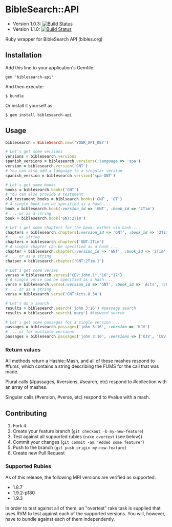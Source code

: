 # BibleSearch::API

* Version 1.0.3: [![Build Status](https://travis-ci.org/americanbible/biblesearch-api-ruby.png?branch=master)](https://travis-ci.org/americanbible/biblesearch-api-ruby)
* Version 1.1.0: [![Build Status](https://travis-ci.org/americanbible/biblesearch-api-ruby.png?branch=1.1.0)](https://travis-ci.org/americanbible/biblesearch-api-ruby)


Ruby wrapper for BibleSearch API (bibles.org)

## Installation

Add this line to your application's Gemfile:

    gem 'biblesearch-api'

And then execute:

    $ bundle

Or install it yourself as:

    $ gem install biblesearch-api

## Usage

```ruby
biblesearch = BibleSearch.new('YOUR_API_KEY')

# Let's get some versions
versions = biblesearch.versions
spanish_versions = biblesearch.versions(:language => 'spa')
version = biblesearch.version('GNT')
# You can also add a language to a singular version
spanish_version = biblesearch.version('spa-GNT')

# Let's get some books
books = biblesearch.books('GNT')
# You can also provide a testament
old_testament_books = biblsearch.books('GNT', 'OT')
# A single book can be specified as a hash ...
book = biblesearch.book(:version_id => 'GNT', :book_id => '2Tim')
# ... or as a string
book = biblesearch.book('GNT:2Tim')

# Let's get some chapters for the book, either via hash ...
chapters = biblesearch.chapters(:version_id => 'GNT', :book_id => '2Tim')
# ... or string
chapters = biblesearch.chapters('GNT:2Tim')
# A single chapter can be specified as a hash ...
chapter = biblesearch.chapter(:version_id => 'GNT', :book_id => '2Tim', :chapter => 1)
# ... or as a string
chatper = biblesearch.chapter('GNT:2Tim.1')

# Let's get some verses
verses = biblesearch.verses("CEV:John.1","16","17")
# A single verse can be specified as a hash ...
verse = biblesearch.verse(:version_id => 'GNT', :book_id => 'Acts', :chapter => '8', :verse => '34')
# ... or as a string
verse = biblesearch.verse('GNT:Acts.8.34')

# Let's do a search
results = biblesearch.search('john 3:16') #passage search
results = biblesearch.search('mary') #keyword search

# Let's get some passages for a single version ...
passages = biblesearch.passages('john 3:16', :version => 'KJV')
# ... or for multiple versions
passages = biblesearch.passages('john 3:16', :versions => ['KJV', 'CEV'])
```

### Return values

All methods return a Hashie::Mash, and all of these mashes respond to #fums, which contains a string describing the FUMS for the call that was made.

Plural calls (#passages, #versions, #search, etc) respond to #collection with an array of mashes.

Singular calls (#version, #verse, etc) respond to #value with a mash.

## Contributing

1. Fork it
2. Create your feature branch (`git checkout -b my-new-feature`)
3. Test against all supported rubies (`rake overtest` (see below))
4. Commit your changes (`git commit -am 'Added some feature'`)
5. Push to the branch (`git push origin my-new-feature`)
6. Create new Pull Request

### Supported Rubies

As of this release, the following MRI versions are verified as supported:

* 1.8.7
* 1.9.2-p180
* 1.9.3

In order to test against all of them, an "overtest" rake task is supplied that uses RVM to test against each of the supported versions. You will, however, have to bundle against each of them independently.
